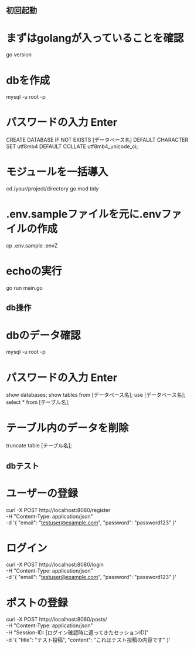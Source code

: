## 初回起動

# まずはgolangが入っていることを確認
go version

# dbを作成
mysql -u root -p
# パスワードの入力 Enter
CREATE DATABASE IF NOT EXISTS [データベース名] DEFAULT CHARACTER SET utf8mb4 DEFAULT COLLATE utf8mb4_unicode_ci;


# モジュールを一括導入
cd /your/project/directory
go mod tidy

# .env.sampleファイルを元に.envファイルの作成
cp .env.sample .envZ

# echoの実行
go run main.go

## db操作

# dbのデータ確認
mysql -u root -p
# パスワードの入力 Enter
show databases;
show tables from [データベース名];
use [データベース名];
select * from [テーブル名];

# テーブル内のデータを削除
truncate table [テーブル名];

## dbテスト
# ユーザーの登録
curl -X POST http://localhost:8080/register \
-H "Content-Type: application/json" \
-d '{
	"email": "testuser@example.com",
	"password": "password123"
}'

# ログイン
curl -X POST http://localhost:8080/login \
-H "Content-Type: application/json" \
-d '{
    "email": "testuser@example.com",
    "password": "password123"
}'

# ポストの登録
curl -X POST http://localhost:8080/posts/ \
-H "Content-Type: application/json" \
-H "Session-ID: [ログイン確認時に返ってきたセッションID]" \
-d '{
	"title": "テスト投稿",
	"content": "これはテスト投稿の内容です"
}'